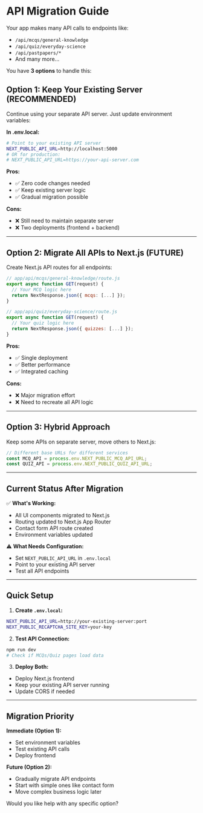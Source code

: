 # API Migration Guide

Your app makes many API calls to endpoints like:
- `/api/mcqs/general-knowledge`
- `/api/quiz/everyday-science`  
- `/api/pastpapers/*`
- And many more...

You have **3 options** to handle this:

## Option 1: Keep Your Existing Server (RECOMMENDED)

Continue using your separate API server. Just update environment variables:

**In .env.local:**
```bash
# Point to your existing API server
NEXT_PUBLIC_API_URL=http://localhost:5000
# OR for production:
# NEXT_PUBLIC_API_URL=https://your-api-server.com
```

**Pros:**
- ✅ Zero code changes needed
- ✅ Keep existing server logic
- ✅ Gradual migration possible

**Cons:**
- ❌ Still need to maintain separate server
- ❌ Two deployments (frontend + backend)

---

## Option 2: Migrate All APIs to Next.js (FUTURE)

Create Next.js API routes for all endpoints:

```javascript
// app/api/mcqs/general-knowledge/route.js
export async function GET(request) {
  // Your MCQ logic here
  return NextResponse.json({ mcqs: [...] });
}

// app/api/quiz/everyday-science/route.js  
export async function GET(request) {
  // Your quiz logic here
  return NextResponse.json({ quizzes: [...] });
}
```

**Pros:**
- ✅ Single deployment
- ✅ Better performance
- ✅ Integrated caching

**Cons:**
- ❌ Major migration effort
- ❌ Need to recreate all API logic

---

## Option 3: Hybrid Approach

Keep some APIs on separate server, move others to Next.js:

```javascript
// Different base URLs for different services
const MCQ_API = process.env.NEXT_PUBLIC_MCQ_API_URL;
const QUIZ_API = process.env.NEXT_PUBLIC_QUIZ_API_URL;
```

---

## Current Status After Migration

✅ **What's Working:**
- All UI components migrated to Next.js
- Routing updated to Next.js App Router
- Contact form API route created
- Environment variables updated

⚠️ **What Needs Configuration:**
- Set `NEXT_PUBLIC_API_URL` in `.env.local`
- Point to your existing API server
- Test all API endpoints

---

## Quick Setup

1. **Create `.env.local`:**
```bash
NEXT_PUBLIC_API_URL=http://your-existing-server:port
NEXT_PUBLIC_RECAPTCHA_SITE_KEY=your-key
```

2. **Test API Connection:**
```bash
npm run dev
# Check if MCQs/Quiz pages load data
```

3. **Deploy Both:**
- Deploy Next.js frontend
- Keep your existing API server running
- Update CORS if needed

---

## Migration Priority

**Immediate (Option 1):**
- Set environment variables
- Test existing API calls
- Deploy frontend

**Future (Option 2):**
- Gradually migrate API endpoints
- Start with simple ones like contact form
- Move complex business logic later

Would you like help with any specific option?
